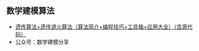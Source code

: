 ## 数学建模算法
- [遗传算法+遗传退火算法（算法简介+编程技巧+工具箱+应用大全）（含源代码）](https://mp.weixin.qq.com/s/TgrrypEAvVYAgVOckgIhUQ)
- 公众号：数学建模分享
